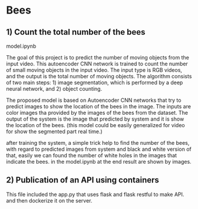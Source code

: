 # Bees

## 1) Count the total number of the bees
model.ipynb


The goal of this project is to predict the number of moving objects from the input video.
This autoencoder CNN network is trained to count the number of small moving objects in the input video. The input type is RGB videos, and the output is the total number of moving objects. 
The algorithm consists of two main steps: 1) image segmentation, which is performed by a deep neural network, and 2) object counting.

The proposed model is based on Autoencoder CNN networks that try to predict images to show the location of the bees in the image.
The inputs are color images tha provided by the images of the bees from the dataset.
The output of the system is the image that predicted by system and it is show the location of the bees. (this model could be easily generalized for video for show the segmented part real time.)

after training the system, a simple trick help to find the number of the bees, with regard to predicted images from system and black and white version of that, easily we can found the number of white holes in the images that indicate the bees. in the model.ipynb at the end result are shown by images.


## 2) Publication of an API using containers

This file included the app.py that uses flask and flask restful to make API. and then dockerize it on the server.

